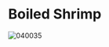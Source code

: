 # Boiled Shrimp

![040035](https://user-images.githubusercontent.com/50277379/140708312-5e55bb63-640f-4e19-818d-b12b4c6b93a5.jpg)
